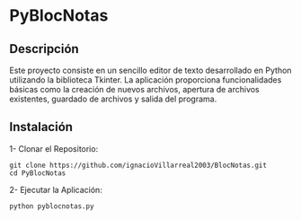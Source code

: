 # PyBlocNotas

## Descripción
Este proyecto consiste en un sencillo editor de texto desarrollado en Python utilizando la biblioteca Tkinter. La aplicación proporciona funcionalidades básicas como la creación de nuevos archivos, apertura de archivos existentes, guardado de archivos y salida del programa.

## Instalación
1- Clonar el Repositorio: 

```
git clone https://github.com/ignacioVillarreal2003/BlocNotas.git
cd PyBlocNotas
```

2- Ejecutar la Aplicación: 

```
python pyblocnotas.py
```
